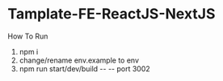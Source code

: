# Tamplate-FE-ReactJS-NextJS

How To Run
1. npm i
2. change/rename env.example to env
3. npm run start/dev/build -- -- port 3002
